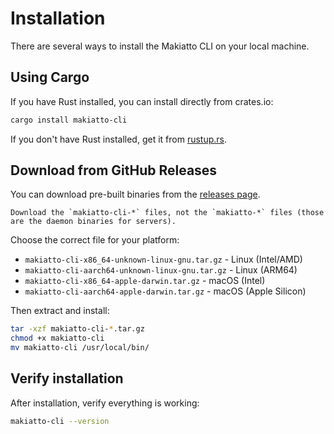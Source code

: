 # Installation

There are several ways to install the Makiatto CLI on your local machine.

## Using Cargo

If you have Rust installed, you can install directly from crates.io:

```bash
cargo install makiatto-cli
```

If you don't have Rust installed, get it from [rustup.rs](https://rustup.rs/).

## Download from GitHub Releases

You can download pre-built binaries from the [releases page](https://github.com/halcyonnouveau/makiatto/releases).

```admonish important
Download the `makiatto-cli-*` files, not the `makiatto-*` files (those are the daemon binaries for servers).
```

Choose the correct file for your platform:
- `makiatto-cli-x86_64-unknown-linux-gnu.tar.gz` - Linux (Intel/AMD)
- `makiatto-cli-aarch64-unknown-linux-gnu.tar.gz` - Linux (ARM64)
- `makiatto-cli-x86_64-apple-darwin.tar.gz` - macOS (Intel)
- `makiatto-cli-aarch64-apple-darwin.tar.gz` - macOS (Apple Silicon)

Then extract and install:
```bash
tar -xzf makiatto-cli-*.tar.gz
chmod +x makiatto-cli
mv makiatto-cli /usr/local/bin/
```

## Verify installation

After installation, verify everything is working:

```bash
makiatto-cli --version
```
